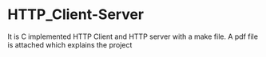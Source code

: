 # HTTP_Client-Server
It is C implemented HTTP Client and HTTP server with a make file. A pdf file is attached which explains the project
